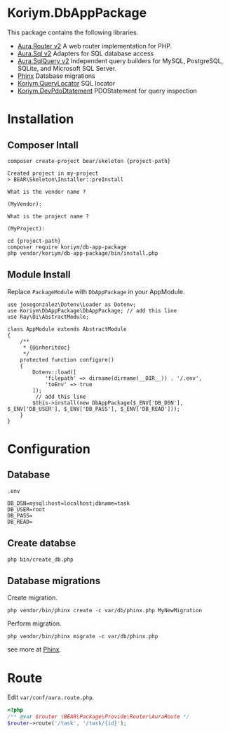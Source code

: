 # Koriym.DbAppPackage

This package contains the following libraries.

* [Aura.Router v2](https://github.com/auraphp/Aura.Router/tree/2.x) A web router implementation for PHP. 
* [Aura.Sql v2](https://github.com/auraphp/Aura.Sql) Adapters for SQL database access 
* [Aura.SqlQuery v2](https://github.com/auraphp/Aura.SqlQuery) Independent query builders for MySQL, PostgreSQL, SQLite, and Microsoft SQL Server.
* [Phinx](https://phinx.org/) Database migrations 
* [Koriym.QueryLocator](https://github.com/koriym/Koriym.QueryLocator) SQL locator
* [Koriym.DevPdoDtatement](https://github.com/koriym/Koriym.DevPdoStatement) PDOStatement for query inspection

# Installation

## Composer Intall

```
composer create-project bear/skeleton {project-path}
```

    Created project in my-project
    > BEAR\Skeleton\Installer::preInstall

    What is the vendor name ?

    (MyVendor):

    What is the project name ?

    (MyProject):
    
```
cd {project-path}
composer require koriym/db-app-package
php vendor/koriym/db-app-package/bin/install.php
```

## Module Install 

Replace `PackageModule` with `DbAppPackage` in your AppModule.

    use josegonzalez\Dotenv\Loader as Dotenv;
    use Koriym\DbAppPackage\DbAppPackage; // add this line
    use Ray\Di\AbstractModule;

    class AppModule extends AbstractModule
    {
        /**
         * {@inheritdoc}
         */
        protected function configure()
        {
            Dotenv::load([
                'filepath' => dirname(dirname(__DIR__)) . '/.env',
                'toEnv' => true
            ]);
             // add this line
            $this->install(new DbAppPackage($_ENV['DB_DSN'], $_ENV['DB_USER'], $_ENV['DB_PASS'], $_ENV['DB_READ'])); 
        }
    }

# Configuration

## Database

`.env`

    DB_DSN=mysql:host=localhost;dbname=task
    DB_USER=root
    DB_PASS=
    DB_READ=

## Create databse

    php bin/create_db.php 

## Database migrations

Create migration.

    php vendor/bin/phinx create -c var/db/phinx.php MyNewMigration  


Perform migration.

    php vendor/bin/phinx migrate -c var/db/phinx.php

see more at [Phinx](http://docs.phinx.org/).
    
# Route

Edit `var/conf/aura.route.php`.

```php
<?php
/** @var $router \BEAR\Package\Provide\Router\AuraRoute */
$router->route('/task', '/task/{id}');
```
